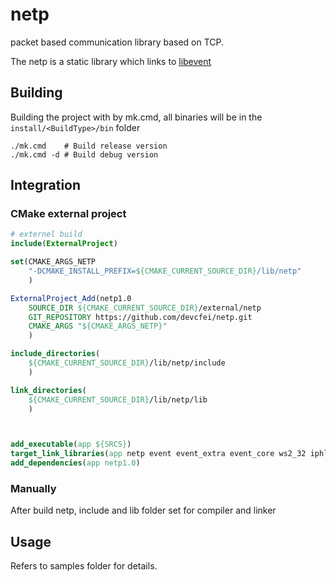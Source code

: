 # netp
 
packet based communication library based on TCP. 

The netp is a static library which links to [libevent](https://github.com/libevent/libevent)


## Building

Building the project with by mk.cmd, all binaries will be in the `install/<BuildType>/bin` folder

```
./mk.cmd    # Build release version
./mk.cmd -d # Build debug version
```

## Integration

### CMake external project

```cmake
# externel build
include(ExternalProject)

set(CMAKE_ARGS_NETP
    "-DCMAKE_INSTALL_PREFIX=${CMAKE_CURRENT_SOURCE_DIR}/lib/netp"
    )

ExternalProject_Add(netp1.0
    SOURCE_DIR ${CMAKE_CURRENT_SOURCE_DIR}/external/netp
    GIT_REPOSITORY https://github.com/devcfei/netp.git
    CMAKE_ARGS "${CMAKE_ARGS_NETP}"
    )

include_directories(
    ${CMAKE_CURRENT_SOURCE_DIR}/lib/netp/include
    )

link_directories(
    ${CMAKE_CURRENT_SOURCE_DIR}/lib/netp/lib
    )



add_executable(app ${SRCS})
target_link_libraries(app netp event event_extra event_core ws2_32 iphlpapi)
add_dependencies(app netp1.0)
```

### Manually

After build netp,  include and lib folder set for compiler and linker


## Usage

Refers to samples folder for details.

